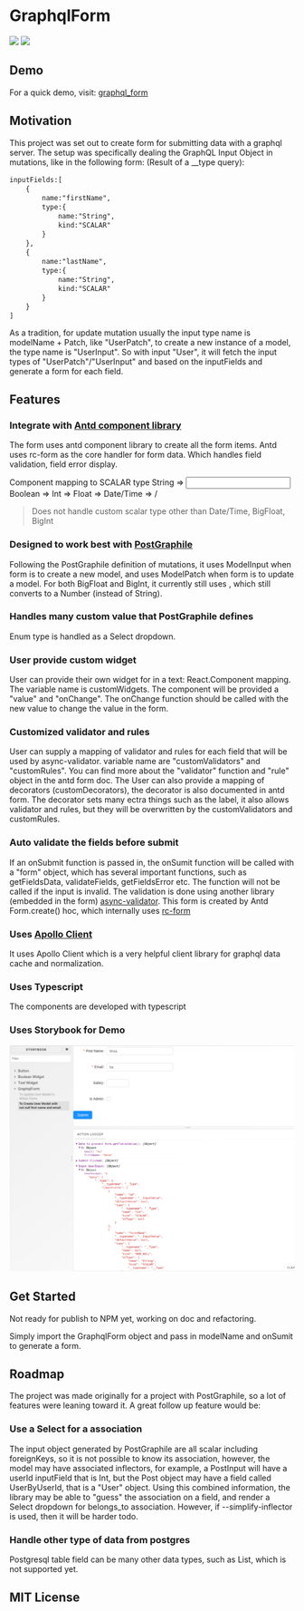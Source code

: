 # GraphqlForm
<a href="https://codeclimate.com/github/hansololai/graphql_form/maintainability"><img src="https://api.codeclimate.com/v1/badges/c0b71129d0511cc58309/maintainability" /></a>
<a href="https://codeclimate.com/github/hansololai/graphql_form/test_coverage"><img src="https://api.codeclimate.com/v1/badges/c0b71129d0511cc58309/test_coverage" /></a>
## Demo
For a quick demo, visit: [graphql_form](https://hansololai.github.io/graphql_form/)

## Motivation

This project was set out to create form for submitting data with a graphql server. The setup was specifically dealing the GraphQL Input Object in mutations, like in the following form: (Result of a __type query):
```
inputFields:[
	{
		name:"firstName",
		type:{
			name:"String",
			kind:"SCALAR"
		}
	},
	{
		name:"lastName",
		type:{
			name:"String",
			kind:"SCALAR"
		}
	}
]
```
As a tradition, for update mutation usually the input type name is modelName + Patch, like "UserPatch", to create a new instance of a model, the type name is "UserInput". So with input "User", it will fetch the input types of "UserPatch"/"UserInput" and based on the inputFields and generate a form for each field. 

## Features
### Integrate with [Antd component library](https://ant.design/components/form/)
The form uses antd component library to create all the form items. Antd uses rc-form as the core handler for form data. Which handles field validation, field error display. 

Component mapping to SCALAR type
String => <Input/>
Boolean => <Checkbox/>
Int => <Number/>
Float => <Number/>
Date/Time => <DatePicker/>/<TimePicker/>

> Does not handle custom scalar type other than Date/Time, BigFloat, BigInt

### Designed to work best with [PostGraphile](https://www.graphile.org/postgraphile/)
Following the PostGraphile definition of mutations, it uses ModelInput when form is to create a new model,  and uses ModelPatch when form is to update a model. For both BigFloat and BigInt, it currently still uses <Number/>, which still converts to a Number (instead of String). 

### Handles many custom value that PostGraphile defines
Enum type is handled as a Select dropdown. 

### User provide custom widget
User can provide their own widget for in a text: React.Component mapping. The variable name is customWidgets. The component will be provided a "value" and "onChange". The onChange function should be called with the new value to change the value in the form. 

### Customized validator and rules
User can supply a mapping of validator and rules for each field that will be used by async-validator. variable name are "customValidators" and "customRules". You can find more about the "validator" function and "rule" object in the antd form doc. The User can also provide a mapping of decorators (customDecorators), the decorator is also documented in antd form. The decorator sets many ectra things such as the label, it also allows validator and rules, but they will be overwritten by the customValidators and customRules.

### Auto validate the fields before submit
If an onSubmit function is passed in, the onSumit function will be called with a "form" object, which has several important functions, such as getFieldsData, validateFields, getFieldsError etc. The function will not be called if the input is invalid. The validation is done using another library (embedded in the form) [async-validator](https://github.com/yiminghe/async-validator). This form is created by Antd Form.create() hoc, which internally uses [rc-form](http://react-component.github.io/form/)

### Uses [Apollo Client](https://www.apollographql.com/docs/react/api/apollo-client)
It uses Apollo Client <Query> which is a very helpful client library for graphql data cache and normalization. 

### Uses Typescript
The components are developed with typescript


### Uses Storybook for Demo

![Demo](demo.png)

## Get Started

Not ready for publish to NPM yet, working on doc and refactoring.

Simply import the GraphqlForm object and pass in modelName and onSumit to generate a form. 
## Roadmap

The project was made originally for a project with PostGraphile, so a lot of features were leaning toward it. A great follow up feature would be:

### Use a Select for a association
The input object generated by PostGraphile are all scalar including foreignKeys, so it is not possible to know its association, however, the model may have associated inflectors, for example, a PostInput will have a userId inputField that is Int, but the Post object may have a field called UserByUserId, that is a "User" object. Using this combined information, the library may be able to "guess" the association on a field, and render a Select dropdown for belongs_to association. 
However, if --simplify-inflector is used, then it will be harder todo. 



### Handle other type of data from postgres
Postgresql table field can be many other data types, such as List, which is not supported yet. 


## MIT License
